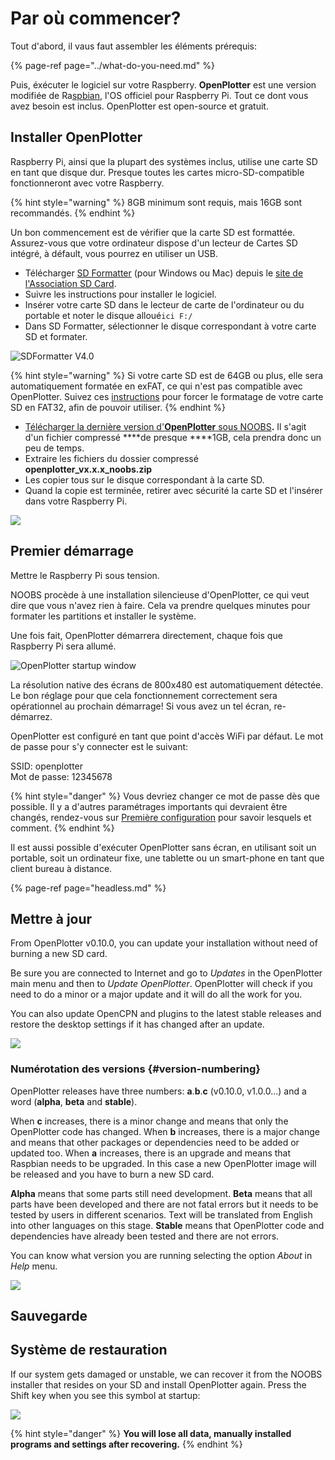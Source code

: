 # Par où commencer?

Tout d'abord, il vaus faut assembler les éléments prérequis:

{% page-ref page="../what-do-you-need.md" %}

Puis, éxécuter le logiciel sur votre Raspberry. **OpenPlotter** est une version modifiée de Ra[spbian](https://www.raspbian.org/), l'OS officiel pour Raspberry Pi. Tout ce dont vous avez besoin est inclus. OpenPlotter est open-source et gratuit.

## Installer OpenPlotter

Raspberry Pi, ainsi que la plupart des systèmes inclus, utilise une carte SD en tant que disque dur. Presque toutes les cartes micro-SD-compatible fonctionneront avec votre Raspberry.

{% hint style="warning" %}
8GB minimum sont requis, mais 16GB sont recommandés.
{% endhint %}

Un bon commencement est de vérifier que la carte SD est formattée. Assurez-vous que votre ordinateur dispose d'un lecteur de Cartes SD intégré, à défault, vous pourrez en utiliser un USB.

* Télécharger [SD Formatter](https://www.sdcard.org/downloads/formatter_4/index.html) \(pour Windows ou Mac\) depuis le [site de l'Association SD Card](http://www.sdcard.org//).
* Suivre les instructions pour installer le logiciel.
* Insérer votre carte SD dans le lecteur de carte de l'ordinateur ou du portable  et noter le disque alloué`ici F:/`
* Dans SD Formatter, sélectionner le disque correspondant à votre carte SD et formater.

![SDFormatter V4.0](../.gitbook/assets/sd-formatter.jpg)

{% hint style="warning" %}
Si votre carte SD est de 64GB ou plus, elle sera automatiquement formatée en exFAT, ce qui n'est pas compatible avec OpenPlotter. Suivez ces [instructions](https://www.raspberrypi.org/documentation/installation/sdxc_formatting.md) pour forcer le formatage de votre carte SD en FAT32, afin de pouvoir utiliser.
{% endhint %}

* [Télécharger la dernière version d'](http://www.sailoog.com/blog-categories/openplotter-rpi)[**OpenPlotter**](http://www.sailoog.com/blog-categories/openplotter-rpi)[ sous NOOBS](http://www.sailoog.com/blog-categories/openplotter-rpi)**.** Il s'agit d'un fichier compressé ****de presque ****1GB, cela prendra donc un peu de temps. 
* Extraire les fichiers du dossier compressé **openplotter\_vx.x.x\_noobs.zip**
* Les copier tous sur le disque correspondant à la carte SD.
* Quand la copie est terminée, retirer avec sécurité la carte SD et l'insérer dans votre Raspberry Pi.

![](../.gitbook/assets/boot1.png)

## Premier démarrage

Mettre le Raspberry Pi sous tension.

NOOBS procède à une installation silencieuse d'OpenPlotter, ce qui veut dire que vous n'avez rien à faire. Cela va prendre quelques minutes pour formater les partitions et installer le système.

Une fois fait, OpenPlotter démarrera directement, chaque fois que Raspberry Pi sera allumé.

![OpenPlotter startup window](../.gitbook/assets/startup.png)

La résolution native des écrans de 800x480 est automatiquement détectée. Le bon réglage pour que cela fonctionnement correctement sera opérationnel au prochain démarrage! Si vous avez un tel écran, re-démarrez.

OpenPlotter est configuré en tant que point d'accès WiFi par défaut. Le mot de passe pour s'y connecter est le suivant:

SSID: openplotter  
Mot de passe: 12345678

{% hint style="danger" %}
Vous devriez changer ce mot de passe dès que possible. Il y a d'autres paramétrages importants qui devraient être changés, rendez-vous sur [Première configuration](first-settings.md) pour savoir lesquels et comment.
{% endhint %}

Il est aussi possible d'exécuter OpenPlotter sans écran, en utilisant soit un portable, soit un ordinateur fixe, une tablette ou un smart-phone en tant que client bureau à distance.

{% page-ref page="headless.md" %}

## Mettre à jour

From OpenPlotter  v0.10.0, you can update your installation without need of burning a new SD card.

Be sure you are connected to Internet and go to _Updates_ in the OpenPlotter main menu and then to _Update OpenPlotter_. OpenPlotter will check if you need to do a minor or a major update and it will do all the work for you.

You can also update OpenCPN and plugins to the latest stable releases and restore the desktop settings if it has changed after an update.

![](../.gitbook/assets/update.png)

### Numérotation des versions {#version-numbering}

OpenPlotter releases have three numbers: **a**.**b**.**c** \(v0.10.0, v1.0.0...\) and a word \(**alpha**, **beta** and **stable**\).

When **c** increases, there is a minor change and means that only the OpenPlotter code has changed. When **b** increases, there is a major change and means that other packages or dependencies need to be added or updated too. When **a** increases, there is an upgrade and means that Raspbian needs to be upgraded. In this case a new OpenPlotter image will be released and you have to burn a new SD card.

**Alpha** means that some parts still need development. **Beta** means that all parts have been developed and there are not fatal errors but it needs to be tested by users in different scenarios. Text will be translated from English into other languages on this stage. **Stable** means that OpenPlotter code and dependencies have already been tested and there are not errors.

You can know what version you are running selecting the option _About_ in _Help_ menu.

![](../.gitbook/assets/about.png)

## Sauvegarde

## Système de restauration

If our system gets damaged or unstable, we can recover it from the NOOBS installer that resides on your SD and install OpenPlotter again. Press the Shift key when you see this symbol at startup:

![](../.gitbook/assets/recovery.png)

{% hint style="danger" %}
**You will lose all data, manually installed programs and settings after recovering.**
{% endhint %}

